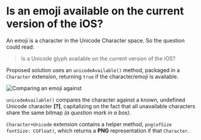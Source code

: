 # Is an emoji available on the current version of the iOS?

An emoji is a character in the Unicode Character space. So the question could read:

> Is a Unicode glyph available on the current version of the iOS?

Proposed solution uses an `unicodeAvailable()` method, packaged in a `Character` extension, returning `true` if the character/emoji is available.

![Comparing an emoji against ](https://i.stack.imgur.com/jANPz.png)

`unicodeAvailable()` compares the character against a known, undefined Unicode character **[?]**, capitalizing on the fact that all unavailable characters share the same bitmap *(a question mark in a box)*.

`Character+Unicode` extension contains a helper method, `png(ofSize fontSize: CGFloat)`, which returns a **PNG** representation if that `Character`.
